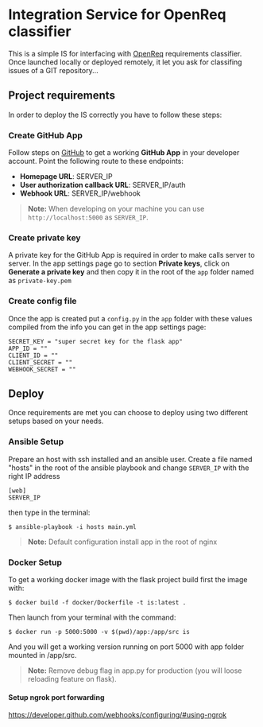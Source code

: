 # Integration Service for OpenReq classifier
This is a simple IS for interfacing with [OpenReq](https://github.com/OpenReqEU/requirements-classifier) requirements classifier.
Once launched locally or deployed remotely, it let you ask for classifing issues of a GIT repository...

## Project requirements
In order to deploy the IS correctly you have to follow these steps:

### Create GitHub App 
Follow steps on [GitHub](https://developer.github.com/apps/building-oauth-apps/authorizing-oauth-apps/) to get a working **GitHub App** in your developer account.
Point the following route to these endpoints:

- **Homepage URL**: SERVER_IP
- **User authorization callback URL**: SERVER_IP/auth
- **Webhook URL**: SERVER_IP/webhook

> **Note:** When developing on your machine you can use `http://localhost:5000` as `SERVER_IP`.

### Create private key
A private key for the GitHub App is required in order to make calls server to server.
In the app settings page go to section **Private keys**, click on **Generate a private key** and then copy it in the root of the `app` folder named as `private-key.pem`

### Create config file
Once the app is created put a `config.py` in the `app` folder with these values compiled from the info you can get in the app settings page:

```
SECRET_KEY = "super secret key for the flask app"
APP_ID = ""
CLIENT_ID = ""
CLIENT_SECRET = ""
WEBHOOK_SECRET = ""
``` 


## Deploy
Once requirements are met you can choose to deploy using two different setups based on your needs.

### Ansible Setup
Prepare an host with ssh installed and an ansible user.
Create a file named "hosts" in the root of the ansible playbook and change `SERVER_IP` with the right IP address
```
[web]
SERVER_IP
```
then type in the terminal:

```
$ ansible-playbook -i hosts main.yml
```

> **Note:** Default configuration install app in the root of nginx

### Docker Setup
To get a working docker image with the flask project build first the image with:

```
$ docker build -f docker/Dockerfile -t is:latest .
```

Then launch from your terminal with the command:

```
$ docker run -p 5000:5000 -v $(pwd)/app:/app/src is
```

And you will get a working version running on port 5000 with app folder mounted in /app/src.
> **Note:** Remove debug flag in app.py for production (you will loose reloading feature on flask).

#### Setup ngrok port forwarding
https://developer.github.com/webhooks/configuring/#using-ngrok